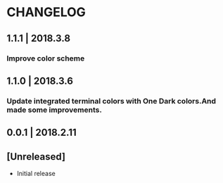 # CHANGELOG
## 1.1.1  | 2018.3.8
### Improve color scheme

## 1.1.0  | 2018.3.6
### Update integrated terminal colors with One Dark colors.And made some improvements.

## 0.0.1 | 2018.2.11
## [Unreleased]
- Initial release
